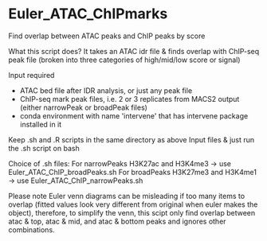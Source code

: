 # Euler_ATAC_ChIPmarks
Find overlap between ATAC peaks and ChIP peaks by score

What this script does?
It takes an ATAC idr file & finds overlap with ChIP-seq peak file (broken into three categories of high/mid/low score or signal)

Input required
- ATAC bed file after IDR analysis, or just any peak file
- ChIP-seq mark peak files, i.e. 2 or 3 replicates from MACS2 output (either narrowPeak or broadPeak files)
- conda environment with name 'intervene' that has intervene package installed in it

Keep .sh and .R scripts in the same directory as above Input files & just run the .sh script on bash

Choice of .sh files:
For narrowPeaks H3K27ac and H3K4me3 -> use Euler_ATAC_ChIP_broadPeaks.sh
For broadPeaks H3K27me3 and H3K4me1 -> use Euler_ATAC_ChIP_narrowPeaks.sh

Please note Euler venn diagrams can be misleading if too many items to overlap
(fitted values look very different from original when euler makes the object), therefore, to simplify the venn,
this scipt only find overlap between atac & top, atac & mid, and atac & bottom peaks and ignores other combinations.
